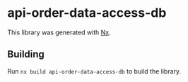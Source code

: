 # api-order-data-access-db

This library was generated with [Nx](https://nx.dev).

## Building

Run `nx build api-order-data-access-db` to build the library.
